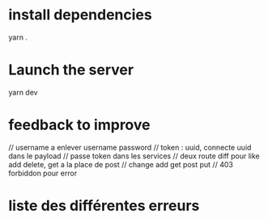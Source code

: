 # install dependencies

yarn .

# Launch the server

yarn dev

# feedback to improve

// username a enlever username password
// token : uuid, connecte uuid dans le payload
// passe token dans les services
// deux route diff pour like add delete, get a la place de post
// change add get post put
// 403 forbiddon pour error

# liste des différentes erreurs
